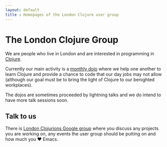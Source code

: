 ```yaml
---
layout: default
title : Homepages of the London Clojure user group
---
```


# The London Clojure Group

We are people who live in London and are interested in programming in [Clojure](http://clojure.org/).

Currently our main activity is a [monthly dojo](dojos.html) where we help one another to learn Clojure and provide a chance to code that our day jobs may not allow (although our goal must be to bring the light of Clojure to our benighted workplaces).

The dojos are sometimes proceeded by lightning talks and we do intend to have more talk sessions soon.

## Talk to us

There is [London Clojurions Google group](http://groups.google.com/group/london-clojurians) where you discuss any projects you are working on, any events the user group should be putting on and how much you &hearts; Emacs.